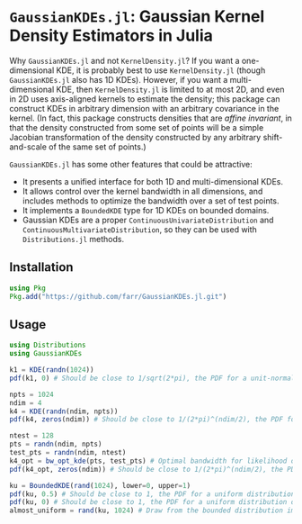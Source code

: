 # `GaussianKDEs.jl`: Gaussian Kernel Density Estimators in Julia

Why `GaussianKDEs.jl` and not `KernelDensity.jl`?  If you want a one-dimensional
KDE, it is probably best to use `KernelDensity.jl` (though `GaussianKDEs.jl`
also has 1D KDEs).  However, if you want a multi-dimensional KDE, then
`KernelDensity.jl` is limited to at most 2D, and even in 2D uses axis-aligned
kernels to estimate the density; this package can construct KDEs in arbitrary
dimension with an arbitrary covariance in the kernel.  (In fact, this package
constructs densities that are *affine invariant*, in that the density
constructed from some set of points will be a simple Jacobian transformation of
the density constructed by any arbitrary shift-and-scale of the same set of
points.)

`GaussianKDEs.jl` has some other features that could be attractive:

* It presents a unified interface for both 1D and multi-dimensional KDEs.
* It allows control over the kernel bandwidth in all dimensions, and includes
  methods to optimize the bandwidth over a set of test points.
* It implements a `BoundedKDE` type for 1D KDEs on bounded domains.
* Gaussian KDEs are a proper `ContinuousUnivariateDistribution` and
  `ContinuousMultivariateDistribution`, so they can be used with
  `Distributions.jl` methods.

## Installation

```julia
using Pkg
Pkg.add("https://github.com/farr/GaussianKDEs.jl.git")
```

## Usage

```julia
using Distributions
using GaussianKDEs

k1 = KDE(randn(1024))
pdf(k1, 0) # Should be close to 1/sqrt(2*pi), the PDF for a unit-normal at the origin

npts = 1024
ndim = 4
k4 = KDE(randn(ndim, npts))
pdf(k4, zeros(ndim)) # Should be close to 1/(2*pi)^(ndim/2), the PDF for a unit-normal at the origin

ntest = 128
pts = randn(ndim, npts)
test_pts = randn(ndim, ntest)
k4_opt = bw_opt_kde(pts, test_pts) # Optimal bandwidth for likelihood of the test points.
pdf(k4_opt, zeros(ndim)) # Should be close to 1/(2*pi)^(ndim/2), the PDF for a unit-normal at the origin

ku = BoundedKDE(rand(1024), lower=0, upper=1)
pdf(ku, 0.5) # Should be close to 1, the PDF for a uniform distribution on [0,1]
pdf(ku, 0) # Should be close to 1, the PDF for a uniform distribution on [0,1]
almost_uniform = rand(ku, 1024) # Draw from the bounded distribution implied by the KDE.
```
